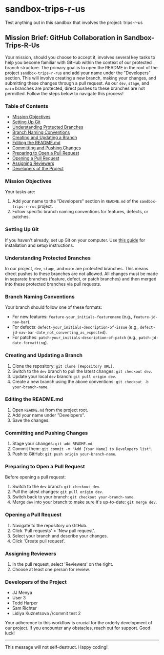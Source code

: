# sandbox-trips-r-us

Test anything out in this sandbox that involves the project: trips-r-us

## Mission Brief: GitHub Collaboration in Sandbox-Trips-R-Us

Your mission, should you choose to accept it, involves several key tasks to help you become familiar with GitHub within the context of our protected branch structure. The primary goal is to open the README in the root of the project `sandbox-trips-r-rus` and add your name under the "Developers" section. This will involve creating a new branch, making your changes, and submitting these changes through a pull request. As our `dev`, `stage`, and `main` branches are protected, direct pushes to these branches are not permitted. Follow the steps below to navigate this process!

### Table of Contents

- [Mission Objectives](#mission-objectives)
- [Setting Up Git](#setting-up-git)
- [Understanding Protected Branches](#understanding-protected-branches)
- [Branch Naming Conventions](#branch-naming-conventions)
- [Creating and Updating a Branch](#creating-and-updating-a-branch)
- [Editing the README.md](#editing-the-readmemd)
- [Committing and Pushing Changes](#committing-and-pushing-changes)
- [Preparing to Open a Pull Request](#preparing-to-open-a-pull-request)
- [Opening a Pull Request](#opening-a-pull-request)
- [Assigning Reviewers](#assigning-reviewers)
- [Developers of the Project](#developers-of-the-project)

### Mission Objectives

Your tasks are:

1. Add your name to the "Developers" section in `README.md` of the `sandbox-trips-r-rus` project.
2. Follow specific branch naming conventions for features, defects, or patches.

### Setting Up Git

If you haven't already, set up Git on your computer. Use [this guide](https://git-scm.com/book/en/v2/Getting-Started-Installing-Git) for installation and setup instructions.

### Understanding Protected Branches

In our project, `dev`, `stage`, and `main` are protected branches. This means direct pushes to these branches are not allowed. All changes must be made in separate branches (feature, defect, or patch branches) and then merged into these protected branches via pull requests.

### Branch Naming Conventions

Your branch should follow one of these formats:

- For new features: `feature-your_initials-featurename` (e.g., `feature-jd-nav-bar`).
- For defects: `defect-your_initials-description-of-issue` (e.g., `defect-jd-nav-bar-date_not_converting_as_expected`).
- For patches: `patch-your_initials-description-of-patch` (e.g., `patch-jd-date-formatting`).

### Creating and Updating a Branch

1. Clone the repository: `git clone [Repository URL]`.
2. Switch to the `dev` branch to pull the latest changes: `git checkout dev`.
3. Update your local `dev` branch: `git pull origin dev`.
4. Create a new branch using the above conventions: `git checkout -b your-branch-name`.

### Editing the README.md

1. Open `README.md` from the project root.
2. Add your name under "Developers".
3. Save the changes.

### Committing and Pushing Changes

1. Stage your changes: `git add README.md`.
2. Commit them: `git commit -m "Add [Your Name] to Developers list"`.
3. Push to GitHub: `git push origin your-branch-name`.

### Preparing to Open a Pull Request

Before opening a pull request:

1. Switch to the `dev` branch: `git checkout dev`.
2. Pull the latest changes: `git pull origin dev`.
3. Switch back to your branch: `git checkout your-branch-name`.
4. Merge `dev` into your branch to make sure it's up-to-date: `git merge dev`.

### Opening a Pull Request

1. Navigate to the repository on GitHub.
2. Click 'Pull requests' > 'New pull request'.
3. Select your branch and describe your changes.
4. Click 'Create pull request'.

### Assigning Reviewers

1. In the pull request, select 'Reviewers' on the right.
2. Choose at least one person for review.

### Developers of the Project

- JJ Menya
- User 3
- Todd Harper
- Sam Richter
- Lidiya Kuznetsova //commit test 2

Your adherence to this workflow is crucial for the orderly development of our project. If you encounter any obstacles, reach out for support. Good luck!

---

This message will not self-destruct. Happy coding!
